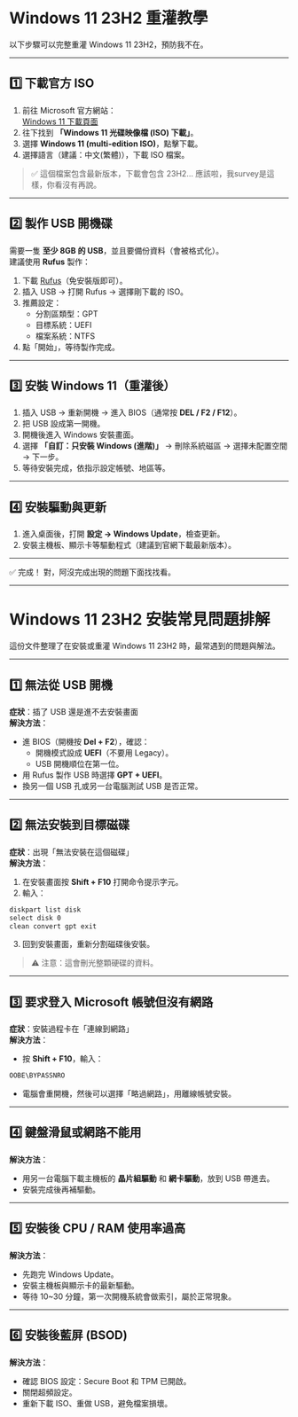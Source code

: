 # Windows 11 23H2 重灌教學

以下步驟可以完整重灌 Windows 11 23H2，預防我不在。

---

## 1️⃣ 下載官方 ISO

1. 前往 Microsoft 官方網站：  
   [Windows 11 下載頁面](https://www.microsoft.com/software-download/windows11)
2. 往下找到 **「Windows 11 光碟映像檔 (ISO) 下載」**。
3. 選擇 **Windows 11 (multi-edition ISO)**，點擊下載。
4. 選擇語言（建議：中文(繁體)），下載 ISO 檔案。

> ✅ 這個檔案包含最新版本，下載會包含 23H2...
應該啦，我survey是這樣，你看沒有再說。

---

## 2️⃣ 製作 USB 開機碟

需要一隻 **至少 8GB 的 USB**，並且要備份資料（會被格式化）。  
建議使用 **Rufus** 製作：

1. 下載 [Rufus](https://rufus.ie/)（免安裝版即可）。
2. 插入 USB → 打開 Rufus → 選擇剛下載的 ISO。
3. 推薦設定：
   - 分割區類型：GPT  
   - 目標系統：UEFI  
   - 檔案系統：NTFS
4. 點「開始」，等待製作完成。

---

## 3️⃣ 安裝 Windows 11（重灌後）

1. 插入 USB → 重新開機 → 進入 BIOS（通常按 **DEL / F2 / F12**）。
2. 把 USB 設成第一開機。
3. 開機後進入 Windows 安裝畫面。
4. 選擇 **「自訂：只安裝 Windows (進階)」** → 刪除系統磁區 → 選擇未配置空間 → 下一步。
5. 等待安裝完成，依指示設定帳號、地區等。

---

## 4️⃣ 安裝驅動與更新

1. 進入桌面後，打開 **設定 → Windows Update**，檢查更新。
2. 安裝主機板、顯示卡等驅動程式（建議到官網下載最新版本）。

---

✅ 完成！
對，阿沒完成出現的問題下面找找看。

------

# Windows 11 23H2 安裝常見問題排解

這份文件整理了在安裝或重灌 Windows 11 23H2 時，最常遇到的問題與解法。

---

## 1️⃣ 無法從 USB 開機
**症狀**：插了 USB 還是進不去安裝畫面  
**解決方法**：
- 進 BIOS（開機按 **Del + F2**），確認：
  - 開機模式設成 **UEFI**（不要用 Legacy）。
  - USB 開機順位在第一位。
- 用 Rufus 製作 USB 時選擇 **GPT + UEFI**。
- 換另一個 USB 孔或另一台電腦測試 USB 是否正常。

---

## 2️⃣ 無法安裝到目標磁碟
**症狀**：出現「無法安裝在這個磁碟」  
**解決方法**：
1. 在安裝畫面按 **Shift + F10** 打開命令提示字元。
2. 輸入：
```bat
diskpart list disk 
select disk 0 
clean convert gpt exit
```
3. 回到安裝畫面，重新分割磁碟後安裝。

> ⚠️ 注意：這會刪光整顆硬碟的資料。

---

## 3️⃣ 要求登入 Microsoft 帳號但沒有網路
**症狀**：安裝過程卡在「連線到網路」  
**解決方法**：
- 按 **Shift + F10**，輸入：
```bat
OOBE\BYPASSNRO
```
- 電腦會重開機，然後可以選擇「略過網路」，用離線帳號安裝。

---

## 4️⃣ 鍵盤滑鼠或網路不能用
**解決方法**：
- 用另一台電腦下載主機板的 **晶片組驅動** 和 **網卡驅動**，放到 USB 帶進去。
- 安裝完成後再補驅動。

---

## 5️⃣ 安裝後 CPU / RAM 使用率過高
**解決方法**：
- 先跑完 Windows Update。
- 安裝主機板與顯示卡的最新驅動。
- 等待 10~30 分鐘，第一次開機系統會做索引，屬於正常現象。

---

## 6️⃣ 安裝後藍屏 (BSOD)
**解決方法**：
- 確認 BIOS 設定：Secure Boot 和 TPM 已開啟。
- 關閉超頻設定。
- 重新下載 ISO、重做 USB，避免檔案損壞。